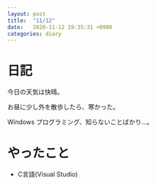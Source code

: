 ```yaml
---
layout: post
title:  "11/12"
date:   2020-11-12 19:35:31 +0900
categories: diary
---
```

# 日記

今日の天気は快晴。

お昼に少し外を散歩したら、寒かった。

Windows プログラミング、知らないことばかり...。

# やったこと

- C言語(Visual Studio)